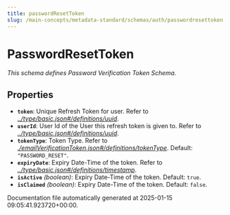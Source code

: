 ```yaml
---
title: passwordResetToken
slug: /main-concepts/metadata-standard/schemas/auth/passwordresettoken
---
```


# PasswordResetToken

*This schema defines Password Verification Token Schema.*

## Properties

- **`token`**: Unique Refresh Token for user. Refer to *[../type/basic.json#/definitions/uuid](#/type/basic.json#/definitions/uuid)*.
- **`userId`**: User Id of the User this refresh token is given to. Refer to *[../type/basic.json#/definitions/uuid](#/type/basic.json#/definitions/uuid)*.
- **`tokenType`**: Token Type. Refer to *[./emailVerificationToken.json#/definitions/tokenType](#emailVerificationToken.json#/definitions/tokenType)*. Default: `"PASSWORD_RESET"`.
- **`expiryDate`**: Expiry Date-Time of the token. Refer to *[../type/basic.json#/definitions/timestamp](#/type/basic.json#/definitions/timestamp)*.
- **`isActive`** *(boolean)*: Expiry Date-Time of the token. Default: `true`.
- **`isClaimed`** *(boolean)*: Expiry Date-Time of the token. Default: `false`.


Documentation file automatically generated at 2025-01-15 09:05:41.923720+00:00.
